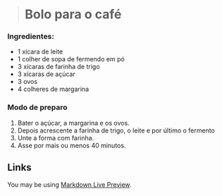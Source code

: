 ># Bolo para o café



### Ingredientes:

* 1 xícara de leite 
* 1 colher de sopa de fermendo em pó 
* 3 xícaras de farinha de trigo 
* 3 xícaras de açúcar 
* 3 ovos 
* 4 colheres de margarina 

### Modo de preparo 

1. Bater o açúcar, a margarina e os ovos.
1. Depois acrescente a farinha de trigo, o leite e por último o fermento
1. Unte a forma com farinha.
1. Asse por mais ou menos 40 minutos.



## Links

You may be using [Markdown Live Preview](https://www.tudogostoso.com.br/receita/91534-bolo-comum.html/).

